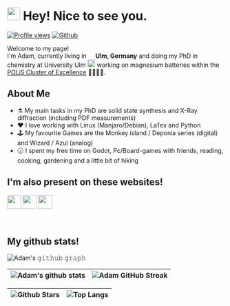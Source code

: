 <h1><img src="https://emojis.slackmojis.com/emojis/images/1531849430/4246/blob-sunglasses.gif?1531849430" width="30"/> Hey! Nice to see you.</h1>

[![Profile views](https://komarev.com/ghpvc/?username=adamreupert&color=blue)]()
[![Github](https://img.shields.io/github/followers/adamreupert?label=Follow&style=social)](https://github.com/adamreupert)

<p>Welcome to my page! </br> I'm Adam, currently living in <img src="https://cdn-icons-png.flaticon.com/512/197/197571.png" width="13"/> <b>Ulm, Germany</b> and doing my PhD in chemistry at University Ulm <img src="https://upload.wikimedia.org/wikipedia/commons/thumb/4/48/Uni_Ulm_Logo_Ausschnitt.svg/240px-Uni_Ulm_Logo_Ausschnitt.svg.png" width="18"/> working on magnesium batteries within the <a href="https://www.postlithiumstorage.org/en/">POLiS Cluster of Excellence</a> 👨🏼‍🔬🔋.</p> 

<h2> About Me </h2>

- ⚗️  My main tasks in my PhD are solid state synthesis and X-Ray diffraction (including PDF measurements)
- ♥️  I love working with Linux (Manjaro/Debian), LaTex and Python
- 🕹️  My favourite Games are the Monkey island / Deponia series (digital) and Wizard / Azul (analog)
- 🕡  I spent my free time on Godot, Pc/Board-games with friends, reading, cooking, gardening and a little bit of hiking 

<h2> I'm also present on these websites! </h2>
<a href = 'https://www.linkedin.com/in/adam-reupert-362863238/'> <img width = '32px' align= 'center' src="https://raw.githubusercontent.com/rahulbanerjee26/githubAboutMeGenerator/main/icons/linked-in-alt.svg"/></a>
<a href = 'https://www.researchgate.net/profile/Adam-Reupert'> <img width = '32px' align= 'center' src="https://upload.wikimedia.org/wikipedia/commons/5/5e/ResearchGate_icon_SVG.svg"/></a>
<a href = 'https://orcid.org/0000-0003-2238-9670'> <img width = '32px' align= 'center' src="https://upload.wikimedia.org/wikipedia/commons/0/06/ORCID_iD.svg"/></a>
<!---
<a href = 'https://scholar.google.com/citations?hl=en&user=TqswtToAAAAJ'> <img width = '32px' align= 'center' src="https://upload.wikimedia.org/wikipedia/commons/c/c7/Google_Scholar_logo.svg"/></a>
--->
<br>
<br>
<br>
<h2> My github stats! </h2>

![Adam's 𝚐𝚒𝚝𝚑𝚞𝚋 𝚐𝚛𝚊𝚙𝚑](https://activity-graph.herokuapp.com/graph?username=adamreupert&theme=react-dark&hide_border=true&area=true)

|![Adam's github stats](https://github-readme-stats.vercel.app/api?username=adamreupert&show_icons=true&hide_border=true&bg_color=0d1117&text_color=5bcdec&title_color=5bcdec&icon_color=ffffff)|![Adam GitHub Streak](https://github-readme-streak-stats.herokuapp.com/?user=adamreupert&background=0d1117&currStreakNum=ffffff&sideNums=ffffff&ring=5bcdec&currStreakLabel=5bcdec&fire=5bcdec&sideLabels=5bcdec&hide_border=true)|
| ----- | --- |

|![Github Stars](https://github-readme-stats.vercel.app/api?username=adamreupert&show_icons=true&locale=en&count_private=true&hide_rank=true&custom_title=My%20GitHub%20Stats&disable_animations=true&bg_color=0d1117&text_color=5bcdec&title_color=5bcdec&icon_color=ffffff&hide_border=true)|![Top Langs](https://github-readme-stats.vercel.app/api/top-langs/?username=adamreupert&layout=compact&bg_color=0d1117&text_color=5bcdec&title_color=5bcdec&icon_color=ffffff)|
| ----- | --- |
